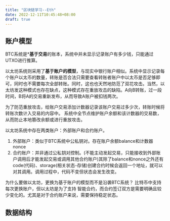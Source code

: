 ```yaml
---
title: "区块链学习--Eth"
date: 2022-12-11T10:45:48+08:00
draft: true
---
```


## 账户模型

BTC系统是***基于交易**的账本，系统中并未显示记录账户有多少钱，只能通过UTXO进行推算。

以太坊系统则采用了**基于账户的模型**，与现实中银行账户相似。系统中显示记录每个账户以太币的数量，转账是否合法只需要查看转账者账户中以太币是否足够即可，同时也不需要每次全部转账。同时，这也也天然地防范了双花攻击。当然，以太坊发这种模式也存在缺点，这种模式存在重放攻击的缺陷。A向B转账，过一段时间，B将A的交易重新发布，从而导致A账户被扣钱两次。

为了防范重放攻击，给账户交易添加计数器记录该账户交易过多少次，转账时候将转账次数计入交易的内容中。 系统中全节点维护账户余额和该计数器的交易数，从而防止本地篡改余额或进行重放攻击。

以太坊系统中存在两类账户：外部账户和合约账户。

1. 外部账户：类似于BTC系统中公私钥对。存在账户余额balance和计数器nonce
2. 合约账户：并非通过公私钥对控制。(不能主动发起交易，只能接收到外部账户调用后才能发起交易或调用其他合约账户)其除了balance和nonce之外还有code(代码)、storage(相关状态-存储)创建合约时候会返回一个地址，就可以对其调用。调用过程中，代码不变但状态会发生改变。

为什么要做以太坊，更换为基于账户的模型而不是沿袭BTC系统？ 比特币中支持每次更换账户，但以太坊是为了支持
智能合约，而合约签订双方是需要明确且较少变化的。尤其是对于合约账户来说，需要保持稳定状态。

## 数据结构
